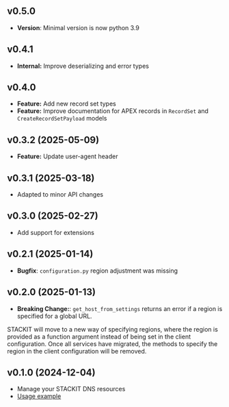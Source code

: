 ## v0.5.0
- **Version**: Minimal version is now python 3.9

## v0.4.1
- **Internal:** Improve deserializing and error types

## v0.4.0
- **Feature:** Add new record set types
- **Feature:** Improve documentation for APEX records in `RecordSet` and `CreateRecordSetPayload` models

## v0.3.2 (2025-05-09)
- **Feature:** Update user-agent header

## v0.3.1 (2025-03-18)
- Adapted to minor API changes

## v0.3.0 (2025-02-27)

- Add support for extensions

## v0.2.1 (2025-01-14)

- **Bugfix**: `configuration.py` region adjustment was missing

## v0.2.0 (2025-01-13)

- **Breaking Change:**: `get_host_from_settings` returns an error if a region is specified for a global URL.

STACKIT will move to a new way of specifying regions, where the region is provided as a function argument instead of being set in the client configuration. Once all services have migrated, the methods to specify the region in the client configuration will be removed.

## v0.1.0 (2024-12-04)

- Manage your STACKIT DNS resources
- [Usage example](https://github.com/stackitcloud/stackit-sdk-python/tree/main/examples/dns)

